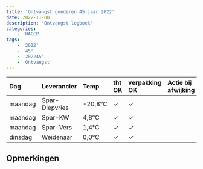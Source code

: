 ```yaml
---
title: 'Ontvangst goederen 45 jaar 2022'
date: 2022-11-08
description: 'Ontvangst logboek'
categories:
    - 'HACCP'
tags:
    - '2022'
    - '45'
    - '202245'
    - 'Ontvangst'
---
```

| Dag | Leverancier | Temp | tht OK | verpakking OK | Actie bij afwijking | Controle door |
|:---|:---|:---|:---|:---|:---|:---|
| maandag | Spar-Diepvries | -20,8°C | &check; | &check; | | DPater |
| maandag | Spar-KW | 4,8°C | &check; | &check; | | DPater |
| maandag | Spar-Vers | 1,4°C | &check; | &check; | | DPater |
| dinsdag | Weidenaar | 0,0°C | &check; | &check; | | DPater |

## Opmerkingen


